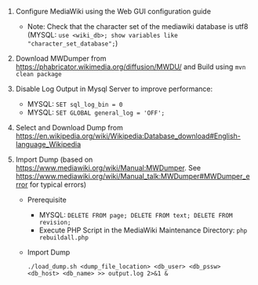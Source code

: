 1. Configure MediaWiki using the Web GUI configuration guide

	- Note: Check that the character set of the mediawiki database is utf8 (MYSQL: `use <wiki_db>; show variables like "character_set_database";`)

2. Download MWDumper from https://phabricator.wikimedia.org/diffusion/MWDU/ and Build using `mvn clean package` 

3. Disable Log Output in Mysql Server to improve performance:
	- MYSQL: `SET sql_log_bin = 0`
	- MYSQL: `SET GLOBAL general_log = 'OFF';`

4. Select and Download Dump from https://en.wikipedia.org/wiki/Wikipedia:Database_download#English-language_Wikipedia

5. Import Dump (based on https://www.mediawiki.org/wiki/Manual:MWDumper. See https://www.mediawiki.org/wiki/Manual_talk:MWDumper#MWDumper_error for typical errors)

	* Prerequisite
		- MYSQL: `DELETE FROM page; DELETE FROM text; DELETE FROM revision;`
		- Execute PHP Script in the MediaWiki Maintenance Directory: `php rebuildall.php`
	
	* Import Dump

		`./load_dump.sh <dump_file_location> <db_user> <db_pssw> <db_host> <db_name> >> output.log 2>&1 &`
